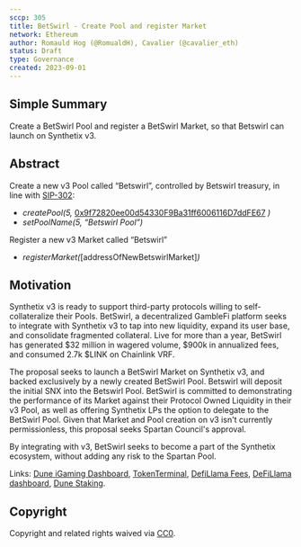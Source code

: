 ```yaml
---
sccp: 305
title: BetSwirl - Create Pool and register Market
network: Ethereum
author: Romauld Hog (@RomualdH), Cavalier (@cavalier_eth)
status: Draft
type: Governance
created: 2023-09-01
---
```


<!--You can leave these HTML comments in your merged SCCP and delete the visible duplicate text guides, they will not appear and may be helpful to refer to if you edit it again. This is the suggested template for new SCCPs. Note that an SCCP number will be assigned by an editor. When opening a pull request to submit your SCCP, please use an abbreviated title in the filename, `sccp-draft_title_abbrev.md`. The title should be 44 characters or less.-->

## Simple Summary

<!--"If you can't explain it simply, you don't understand it well enough." Provide a simplified and layman-accessible explanation of the SCCP.-->
Create a BetSwirl Pool and register a BetSwirl Market, so that Betswirl can launch on Synthetix v3.

## Abstract

<!--A short (~200 word) description of the variable change proposed.-->

Create a new v3 Pool called “Betswirl”, controlled by Betswirl treasury, in line with [SIP-302](https://sips.synthetix.io/sips/sip-302/): 

- *createPool(5,* [0x9f72820ee00d54330F9Ba31ff6006116D7ddFE67](https://etherscan.io/address/0x9f72820ee00d54330F9Ba31ff6006116D7ddFE67) *)*
- *setPoolName(5, “Betswirl Pool”)*

Register a new v3 Market called “Betswirl”

- *registerMarket(*[addressOfNewBetswirlMarket]*)*

## Motivation

<!--The motivation is critical for SCCPs that want to update variables within Synthetix. It should clearly explain why the existing variable is not incentive aligned. SCCP submissions without sufficient motivation may be rejected outright.-->

Synthetix v3 is ready to support third-party protocols willing to self-collateralize their Pools. BetSwirl, a decentralized GambleFi platform seeks to integrate with Synthetix v3 to tap into new liquidity, expand its user base, and consolidate fragmented collateral. Live for more than a year, BetSwirl has generated $32 million in wagered volume, $900k in annualized fees, and consumed 2.7k $LINK on Chainlink VRF. 

The proposal seeks to launch a BetSwirl Market on Synthetix v3, and backed exclusively by a newly created BetSwirl Pool. Betswirl will deposit the initial SNX into the Betswirl Pool. BetSwirl is committed to demonstrating the performance of its Market against their Protocol Owned Liquidity in their v3 Pool, as well as offering Synthetix LPs the option to delegate to the BetSwirl Pool. Given that Market and Pool creation on v3 isn't currently permissionless, this proposal seeks Spartan Council's approval.

By integrating with v3, BetSwirl seeks to become a part of the Synthetix ecosystem, without adding any risk to the Spartan Pool.

Links: [Dune iGaming Dashboard](https://dune.com/betswirl/analytics), [TokenTerminal](https://tokenterminal.com/terminal/projects/betswirl), [DefiLlama Fees](https://defillama.com/fees/betswirl), [DeFiLlama dashboard](https://defillama.com/protocol/betswirl), [Dune Staking](https://dune.com/betswirl/staking).

## Copyright

Copyright and related rights waived via [CC0](https://creativecommons.org/publicdomain/zero/1.0/).
